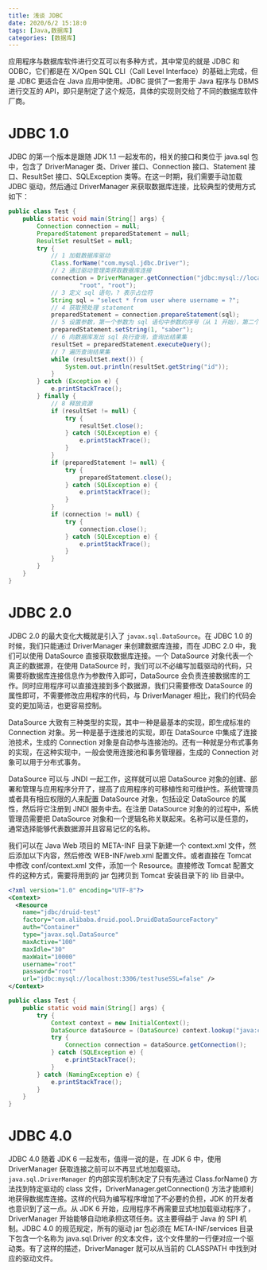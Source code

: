 ```yaml
---
title: 浅谈 JDBC
date: 2020/6/2 15:18:0
tags: [Java,数据库]
categories: [数据库]
---
```


应用程序与数据库软件进行交互可以有多种方式，其中常见的就是 JDBC 和 ODBC，它们都是在 X/Open SQL CLI（Call Level Interface）的基础上完成，但是 JDBC 更适合在 Java 应用中使用。JDBC 提供了一套用于 Java 程序与 DBMS 进行交互的 API，即只是制定了这个规范，具体的实现则交给了不同的数据库软件厂商。

<!--more-->

# JDBC 1.0
JDBC 的第一个版本是跟随 JDK 1.1 一起发布的，相关的接口和类位于 java.sql 包中，包含了 DriverManager 类、Driver 接口、Connection 接口、Statement 接口、ResultSet 接口、SQLException 类等。在这一时期，我们需要手动加载 JDBC 驱动，然后通过 DriverManager 来获取数据库连接，比较典型的使用方式如下：

```java
public class Test {
    public static void main(String[] args) {
        Connection connection = null;
        PreparedStatement preparedStatement = null;
        ResultSet resultSet = null;
        try {
            // 1 加载数据库驱动
            Class.forName("com.mysql.jdbc.Driver");
            // 2 通过驱动管理类获取数据库连接
            connection = DriverManager.getConnection("jdbc:mysql://localhost:3306/test?characterEncoding=utf-8",
                    "root", "root");
            // 3 定义 sql 语句，? 表示占位符
            String sql = "select * from user where username = ?";
            // 4 获取预处理 statement
            preparedStatement = connection.prepareStatement(sql);
            // 5 设置参数，第一个参数为 sql 语句中参数的序号（从 1 开始），第二个参数为设置的参数值
            preparedStatement.setString(1, "saber");
            // 6 向数据库发出 sql 执行查询，查询出结果集
            resultSet = preparedStatement.executeQuery();
            // 7 遍历查询结果集
            while (resultSet.next()) {
                System.out.println(resultSet.getString("id"));
            }
        } catch (Exception e) {
            e.printStackTrace();
        } finally {
            // 8 释放资源
            if (resultSet != null) {
                try {
                    resultSet.close();
                } catch (SQLException e) {
                    e.printStackTrace();
                }
            }
            if (preparedStatement != null) {
                try {
                    preparedStatement.close();
                } catch (SQLException e) {
                    e.printStackTrace();
                }
            }
            if (connection != null) {
                try {
                    connection.close();
                } catch (SQLException e) {
                    e.printStackTrace();
                }
            }
        }
    }
}
```

# JDBC 2.0
JDBC 2.0 的最大变化大概就是引入了 `javax.sql.DataSource`。在 JDBC 1.0 的时候，我们只能通过 DriverManager 来创建数据库连接，而在 JDBC 2.0 中，我们可以使用 DataSource 直接获取数据库连接。一个 DataSource 对象代表一个真正的数据源，在使用 DataSource 时，我们可以不必编写加载驱动的代码，只需要将数据库连接信息作为参数传入即可，DataSource 会负责连接数据库的工作。同时应用程序可以直接连接到多个数据源，我们只需要修改 DataSource 的属性即可，不需要修改应用程序的代码，与 DriverManager 相比，我们的代码会变的更加简洁，也更容易控制。

DataSource 大致有三种类型的实现，其中一种是最基本的实现，即生成标准的 Connection 对象。另一种是基于连接池的实现，即在 DataSource 中集成了连接池技术，生成的 Connection 对象是自动参与连接池的。还有一种就是分布式事务的实现，在这种实现中，一般会使用连接池和事务管理器，生成的 Connection 对象可以用于分布式事务。

DataSource 可以与 JNDI 一起工作，这样就可以把 DataSource 对象的创建、部署和管理与应用程序分开了，提高了应用程序的可移植性和可维护性。系统管理员或者具有相应权限的人来配置 DataSource 对象，包括设定 DataSource 的属性，然后将它注册到 JNDI 服务中去。在注册 DataSource 对象的的过程中，系统管理员需要把 DataSource 对象和一个逻辑名称关联起来。名称可以是任意的，通常选择能够代表数据源并且容易记忆的名称。

我们可以在 Java Web 项目的 META-INF 目录下新建一个 context.xml 文件，然后添加以下内容，然后修改 WEB-INF/web.xml 配置文件。或者直接在 Tomcat 中修改 conf/context.xml 文件，添加一个 Resource。直接修改 Tomcat 配置文件的这种方式，需要将用到的 jar 包拷贝到 Tomcat 安装目录下的 lib 目录中。

```xml
<?xml version="1.0" encoding="UTF-8"?>
<Context>
  <Resource
    name="jdbc/druid-test"
    factory="com.alibaba.druid.pool.DruidDataSourceFactory"
    auth="Container"
    type="javax.sql.DataSource"
    maxActive="100"
    maxIdle="30"
    maxWait="10000"
    username="root"
    password="root"
    url="jdbc:mysql://localhost:3306/test?useSSL=false" />
</Context>
```

```java
public class Test {
    public static void main(String[] args) {
        try {
            Context context = new InitialContext();
            DataSource dataSource = (DataSource) context.lookup("java:comp/env/jdbc/druid-test");
            try {
                Connection connection = dataSource.getConnection();
            } catch (SQLException e) {
                e.printStackTrace();
            }
        } catch (NamingException e) {
            e.printStackTrace();
        }
    }
}
```

# JDBC 4.0
JDBC 4.0 随着 JDK 6 一起发布，值得一说的是，在 JDK 6 中，使用 DriverManager 获取连接之前可以不再显式地加载驱动。`java.sql.DriverManager` 的内部实现机制决定了只有先通过 Class.forName() 方法找到特定驱动的 class 文件，DriverManager.getConnection() 方法才能顺利地获得数据库连接。这样的代码为编写程序增加了不必要的负担，JDK 的开发者也意识到了这一点。从 JDK 6 开始，应用程序不再需要显式地加载驱动程序了，DriverManager 开始能够自动地承担这项任务。这主要得益于 Java 的 SPI 机制。JDBC 4.0 的规范规定，所有的驱动 jar 包必须在 META-INF/services 目录下包含一个名称为 java.sql.Driver 的文本文件，这个文件里的一行便对应一个驱动类。有了这样的描述，DriverManager 就可以从当前的 CLASSPATH 中找到对应的驱动文件。